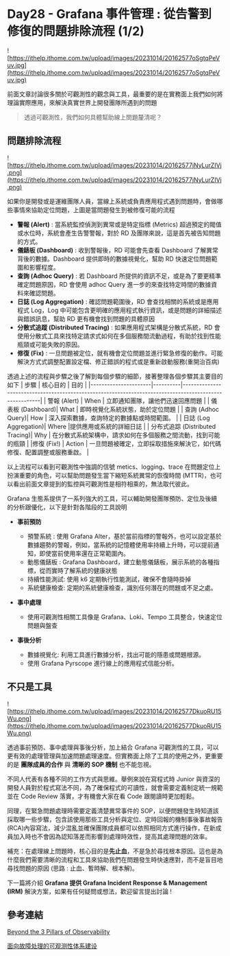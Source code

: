 # Day28 - Grafana 事件管理 : 從告警到修復的問題排除流程 (1/2)

![https://ithelp.ithome.com.tw/upload/images/20231014/20162577oSgtqPeVuv.jpg](https://ithelp.ithome.com.tw/upload/images/20231014/20162577oSgtqPeVuv.jpg)

前面文章討論很多關於可觀測性的觀念與工具，最重要的是在實務面上我們如何將理論實際應用，來解決真實世界上開發團隊所遇到的問題

> 透過可觀測性，我們如何具體幫助線上問題釐清呢？

## 問題排除流程
![https://ithelp.ithome.com.tw/upload/images/20231014/20162577jNyLurZIVj.png](https://ithelp.ithome.com.tw/upload/images/20231014/20162577jNyLurZIVj.png)

如果你是開發或是運維團隊人員，當線上系統或負責應用程式遇到問題時，會做哪些事情來協助定位問題，上圖是當問題發生到被修復可能的流程
- **警報 (Alert)** : 當系統監控偵測到異常或是特定指標 (Metrics) 超過預定的閥值或水位時，系統會產生告警警報，對於 RD 及團隊來說，這是首先被告知問題的方式。
- **儀錶板 (Dashboard)** : 收到警報後，RD 可能會先查看 Dashboard 了解異常背後的數據。Dashboard 提供即時的數據視覺化，幫助 RD 快速定位問題範圍和影響程度。
- **查詢 (Adhoc Query)** : 若 Dashboard 所提供的資訊不足，或是為了要更精準確定問題原因，RD 會使用 adhoc Query 進一步的來查找特定時間的數據資料來確認問題。
- **日誌 (Log Aggregation)** : 確認問題範圍後，RD 會查找相關的系統或是應用程式 Log，Log 中可能包含更明確的應用程式執行資訊，或是問題的詳細描述與錯誤訊息，幫助 RD 更有機會找到問題的具體原因
- **分散式追蹤 (Distributed Tracing)** : 如果應用程式架構是分散式系統，RD 會使用分散式工具來找特定請求式如何在多個服務間流動過程，有助於找到性能瓶頸或可能失敗的原因。
- **修復 (Fix)** : 一旦問題被定位，就有機會定位問題並進行緊急修復的動作。可能解決方式式調整配置設定檔、修正錯誤的程式或是重新啟動服務(重開治百病)

透過上述的流程與步驟之後了解到每個步驟的細節，接著整理各個步驟其主要目的如下
| 步驟                  | 核心目的 | 目的                                                                                                   |
|----------------------|----------|--------------------------------------------------------------------------------------------------------|
| 警報 (Alert)    | When     | 立即通知團隊，讓他們迅速回應問題                                                 |
| 儀表板 (Dashboard)| What     | 即時視覺化系統狀態，助於定位問題                                      |
| 查詢 (Adhoc Query)| How      | 深入探索數據，查詢特定的數據點或時間範圍。                                                          |
| 日誌 (Log Aggregation)| Where    |提供應用或系統的詳細日誌 |
| 分布式追踪 (Distributed Tracing)| Why | 在分散式系統架構中，請求如何在多個服務之間流動，找到可能的瓶頸 |
|修復 (Fix!) | Action | 一旦問題被確定，立即採取措施來解決它，如代碼修復、配置調整或服務重啟。 |

以上流程可以看到可觀測性中強調的信號 metics、logging、trace 在問題定位上扮演重要的角色，可以幫助問題發生當下縮短系統異常的恢復時間 (MTTR)，也可以看出前面文章提到的監控與可觀測性是相符相乘的，無法取代彼此。

Grafana 生態系提供了一系列強大的工具，可以輔助開發團隊預防、定位及後續的分析跟優化，以下是針對各階段的工具說明

* **事前預防**
    * 預警系統 : 使用 Grafana Alter，基於當前指標的警報外，也可以設定基於數據趨勢的警報，例如，當系統的記憶體使用率持續上升時，可以提前通知，即使當前使用率還在正常範圍內。
    * 動態儀錶板 : Grafana Dashboard，建立動態儀錶板，展示系統的各種指標，從而實時了解系統的健康狀態
    * 持續性能測試: 使用 k6 定期執行性能測試，確保不會隨時掛掉
    * 系統健康檢查: 定期的系統健康檢查，識別任何潛在的問題或不足之處。
* **事中處理**
    * 使用可觀測性相關工具像是 Grafana、Loki、Tempo 工具整合，快速定位問題與盤查

* **事後分析**
    * 數據視覺化: 利用工具進行數據分析，找出可能的隱患或問題根源。
    * 使用 Grafana Pyrscope 進行線上的應用程式信能分析。

## 不只是工具
![https://ithelp.ithome.com.tw/upload/images/20231014/20162577DkuoRU15Wu.png](https://ithelp.ithome.com.tw/upload/images/20231014/20162577DkuoRU15Wu.png)

透過事前預防、事中處理與事後分析，加上結合 Grafana 可觀測性的工具，可以更有效的處理管理與加速問題處理速度。但實務面上除了工具的使用之外，更重要的是 **團隊成員的合作** 與 **清晰的 SOP 機制** 也不能忽視。

不同人代表有各種不同的工作方式與思維。舉例來說在寫程式時 Junior 與資深的開發人員對於程式寫法不同，為了確保程式的可讀性，就會需要定義制定統一規範並在 Code Review 落實，才有機會大家在看 Code 跟閱讀時更加輕鬆。

同理，在緊急問題處理時需要定義清楚異常事件的 SOP，以便問題發生時知道該採取哪一些步驟，包含該使用那些工具分析與定位、定時回報的機制事後事故報告(RCA)內容寫法，減少混亂並確保團隊成員都可以依照相同方式進行操作，在新成員加入時也不會因為認知落差而影響到處理時效性，提高其處理問題的效率。

補充：在處理線上問題時，核心目的是**先止血**，不是急於尋找根本原因。這也是為什麼我們需要清晰的流程和工具來協助我們在問題發生時快速應對，而不是盲目地尋找問題的原因 (思路 : 止血、暫時解、根本解)。

下一篇將介紹 **Grafana 提供 Grafana Incident Response & Management (IRM)** 解決方案，如果有任何疑問或想法，歡迎留言提出討論 !


## 參考連結

[Beyond the 3 Pillars of Observability](https://thenewstack.io/beyond-the-3-pillars-of-observability/)

[面向故障处理的可观测性体系建设](https://www.infoq.cn/article/g4LyEj3Ue2JCD2vLAfXc)
